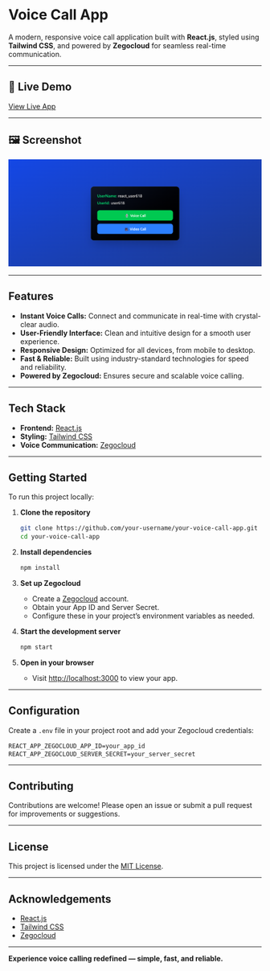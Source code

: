 # Voice Call App

A modern, responsive voice call application built with **React.js**, styled using **Tailwind CSS**, and powered by **Zegocloud** for seamless real-time communication.

---

## 🚀 Live Demo

[View Live App](YOUR_LIVE_LINK_HERE)

---

## 🖼️ Screenshot

![App Screenshot](./src/assets/Screenshot%202025-06-27%20213009.png)

---

## Features

- **Instant Voice Calls:** Connect and communicate in real-time with crystal-clear audio.
- **User-Friendly Interface:** Clean and intuitive design for a smooth user experience.
- **Responsive Design:** Optimized for all devices, from mobile to desktop.
- **Fast & Reliable:** Built using industry-standard technologies for speed and reliability.
- **Powered by Zegocloud:** Ensures secure and scalable voice calling.

---

## Tech Stack

- **Frontend:** [React.js](https://reactjs.org/)
- **Styling:** [Tailwind CSS](https://tailwindcss.com/)
- **Voice Communication:** [Zegocloud](https://www.zegocloud.com/)

---

## Getting Started

To run this project locally:

1. **Clone the repository**
   ```bash
   git clone https://github.com/your-username/your-voice-call-app.git
   cd your-voice-call-app
   ```

2. **Install dependencies**
   ```bash
   npm install
   ```

3. **Set up Zegocloud**
   - Create a [Zegocloud](https://www.zegocloud.com/) account.
   - Obtain your App ID and Server Secret.
   - Configure these in your project’s environment variables as needed.

4. **Start the development server**
   ```bash
   npm start
   ```

5. **Open in your browser**
   - Visit [http://localhost:3000](http://localhost:3000) to view your app.

---

## Configuration

Create a `.env` file in your project root and add your Zegocloud credentials:

```env
REACT_APP_ZEGOCLOUD_APP_ID=your_app_id
REACT_APP_ZEGOCLOUD_SERVER_SECRET=your_server_secret
```

---

## Contributing

Contributions are welcome! Please open an issue or submit a pull request for improvements or suggestions.

---

## License

This project is licensed under the [MIT License](LICENSE).

---

## Acknowledgements

- [React.js](https://reactjs.org/)
- [Tailwind CSS](https://tailwindcss.com/)
- [Zegocloud](https://www.zegocloud.com/)

---

**Experience voice calling redefined — simple, fast, and reliable.**
